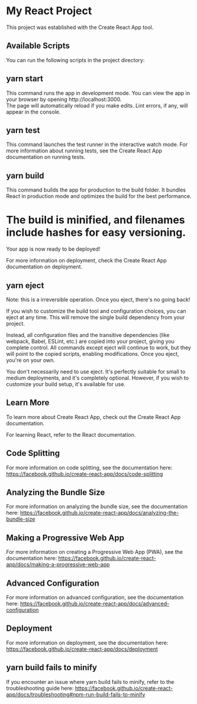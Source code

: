 # My React Project
This project was established with the Create React App tool.
<br>
## Available Scripts
You can run the following scripts in the project directory:
<br>
## yarn start
This command runs the app in development mode.
You can view the app in your browser by opening http://localhost:3000.
<br>
The page will automatically reload if you make edits.
Lint errors, if any, will appear in the console.
<br>
## yarn test
This command launches the test runner in the interactive watch mode.
For more information about running tests, see the Create React App documentation on running tests.
<br>
## yarn build
This command builds the app for production to the build folder.
It bundles React in production mode and optimizes the build for the best performance.
<br>
# The build is minified, and filenames include hashes for easy versioning.
Your app is now ready to be deployed!

For more information on deployment, check the Create React App documentation on deployment.
<br>
## yarn eject
Note: this is a irreversible operation. Once you eject, there's no going back!

If you wish to customize the build tool and configuration choices, you can eject at any time. This will remove the single build dependency from your project.

Instead, all configuration files and the transitive dependencies (like webpack, Babel, ESLint, etc.) are copied into your project, giving you complete control. All commands except eject will continue to work, but they will point to the copied scripts, enabling modifications. Once you eject, you're on your own.

You don't necessarily need to use eject. It's perfectly suitable for small to medium deployments, and it's completely optional. However, if you wish to customize your build setup, it's available for use.
<br>
## Learn More
To learn more about Create React App, check out the Create React App documentation.

For learning React, refer to the React documentation.
<br>
## Code Splitting
For more information on code splitting, see the documentation here: https://facebook.github.io/create-react-app/docs/code-splitting
<br>
## Analyzing the Bundle Size
For more information on analyzing the bundle size, see the documentation here: https://facebook.github.io/create-react-app/docs/analyzing-the-bundle-size

## Making a Progressive Web App
For more information on creating a Progressive Web App (PWA), see the documentation here: https://facebook.github.io/create-react-app/docs/making-a-progressive-web-app
<br>
## Advanced Configuration
For more information on advanced configuration, see the documentation here: https://facebook.github.io/create-react-app/docs/advanced-configuration
<br>
## Deployment
For more information on deployment, see the documentation here: https://facebook.github.io/create-react-app/docs/deployment
<br>
## yarn build fails to minify
If you encounter an issue where yarn build fails to minify, refer to the troubleshooting guide here: https://facebook.github.io/create-react-app/docs/troubleshooting#npm-run-build-fails-to-minify
 
 
